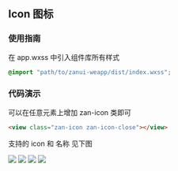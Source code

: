 ## Icon 图标

### 使用指南
在 app.wxss 中引入组件库所有样式
```css
@import "path/to/zanui-weapp/dist/index.wxss";
```

### 代码演示
可以在任意元素上增加 zan-icon 类即可
```html
<view class="zan-icon zan-icon-close"></view>
```

支持的 icon 和 名称 见下图

![](https://img.yzcdn.cn/public_files/2017/12/03/0b16c04ff01157265954649a145b67b1.jpg?imageView2/2/w/300/h/0/q/100)
![](https://img.yzcdn.cn/public_files/2017/12/03/aa7c71a4001bd18b0e1704b5f634df89.jpg?imageView2/2/w/300/h/0/q/100)
![](https://img.yzcdn.cn/public_files/2017/12/03/3459325308e41cebd519c34e02a99c7c.jpg?imageView2/2/w/300/h/0/q/100)
![](https://img.yzcdn.cn/public_files/2017/12/03/d96b6e3f1127fe884e48171b62142aa9.jpg?imageView2/2/w/300/h/0/q/100)
